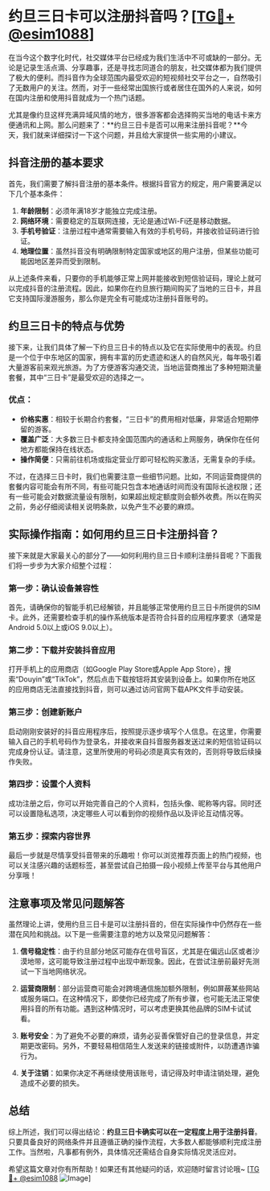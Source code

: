 # 约旦三日卡可以注册抖音吗？[[TG💪+ @esim1088](https://t.me/s/esim1088)]

在当今这个数字化时代，社交媒体平台已经成为我们生活中不可或缺的一部分。无论是记录生活点滴、分享趣事，还是寻找志同道合的朋友，社交媒体都为我们提供了极大的便利。而抖音作为全球范围内最受欢迎的短视频社交平台之一，自然吸引了无数用户的关注。然而，对于一些经常出国旅行或者居住在国外的人来说，如何在国内注册和使用抖音就成为一个热门话题。

尤其是像约旦这样充满异域风情的地方，很多游客都会选择购买当地的电话卡来方便通讯和上网。那么问题来了：**约旦三日卡是否可以用来注册抖音呢？**今天，我们就来详细探讨一下这个问题，并且给大家提供一些实用的小建议。

## 抖音注册的基本要求

首先，我们需要了解抖音注册的基本条件。根据抖音官方的规定，用户需要满足以下几个基本条件：

1. **年龄限制**：必须年满18岁才能独立完成注册。
2. **网络环境**：需要稳定的互联网连接，无论是通过Wi-Fi还是移动数据。
3. **手机号验证**：注册过程中通常需要输入有效的手机号码，并接收验证码进行验证。
4. **地理位置**：虽然抖音没有明确限制特定国家或地区的用户注册，但某些功能可能因地区差异而受到限制。

从上述条件来看，只要你的手机能够正常上网并能接收到短信验证码，理论上就可以完成抖音的注册流程。因此，如果你在约旦旅行期间购买了当地的三日卡，并且它支持国际漫游服务，那么你是完全有可能成功注册抖音账号的。

## 约旦三日卡的特点与优势

接下来，让我们具体了解一下约旦三日卡的特点以及它在实际使用中的表现。约旦是一个位于中东地区的国家，拥有丰富的历史遗迹和迷人的自然风光，每年吸引着大量游客前来观光旅游。为了方便游客沟通交流，当地运营商推出了多种短期流量套餐，其中“三日卡”是最受欢迎的选择之一。

### 优点：
- **价格实惠**：相较于长期合约套餐，“三日卡”的费用相对低廉，非常适合短期停留的游客。
- **覆盖广泛**：大多数三日卡都支持全国范围内的通话和上网服务，确保你在任何地方都能保持在线状态。
- **操作简便**：只需前往机场或指定营业厅即可轻松购买激活，无需复杂的手续。

不过，在选择三日卡时，我们也需要注意一些细节问题。比如，不同运营商提供的套餐内容可能会有所不同，有些可能只包含本地通话时间而没有国际长途权限；还有一些可能会对数据流量设有限制，如果超出规定额度则会额外收费。所以在购买之前，务必仔细阅读相关说明条款，以免产生不必要的麻烦。

## 实际操作指南：如何用约旦三日卡注册抖音？

接下来就是大家最关心的部分了——如何利用约旦三日卡顺利注册抖音呢？下面我们将一步步为大家介绍整个过程：

### 第一步：确认设备兼容性
首先，请确保你的智能手机已经解锁，并且能够正常使用约旦三日卡所提供的SIM卡。此外，还需要检查手机的操作系统版本是否符合抖音的应用程序要求（通常是Android 5.0以上或iOS 9.0以上）。

### 第二步：下载并安装抖音应用
打开手机上的应用商店（如Google Play Store或Apple App Store），搜索“Douyin”或“TikTok”，然后点击下载按钮将其安装到设备上。如果你所在地区的应用商店无法直接找到抖音，则可以通过访问官网下载APK文件手动安装。

### 第三步：创建新账户
启动刚刚安装好的抖音应用程序后，按照提示逐步填写个人信息。在这里，你需要输入自己的手机号码作为登录名，并接收来自抖音服务器发送过来的短信验证码以完成身份认证。请注意，这里所使用的号码必须是真实有效的，否则将导致后续操作失败。

### 第四步：设置个人资料
成功注册之后，你可以开始完善自己的个人资料，包括头像、昵称等内容。同时还可以设置隐私选项，决定哪些人可以看到你的视频作品以及评论互动情况等。

### 第五步：探索内容世界
最后一步就是尽情享受抖音带来的乐趣啦！你可以浏览推荐页面上的热门视频，也可以关注感兴趣的话题标签，甚至尝试自己拍摄一段小视频上传至平台与其他用户分享哦！

## 注意事项及常见问题解答

虽然理论上讲，使用约旦三日卡是可以注册抖音的，但在实际操作中仍然存在一些潜在风险和挑战。以下是一些需要注意的地方以及常见问题解答：

1. **信号稳定性**：由于约旦部分地区可能存在信号盲区，尤其是在偏远山区或者沙漠地带，这可能导致注册过程中出现中断现象。因此，在尝试注册前最好先测试一下当地网络状况。
   
2. **运营商限制**：部分运营商可能会对跨境通信施加额外限制，例如屏蔽某些网站或服务端口。在这种情况下，即使你已经完成了所有步骤，也可能无法正常使用抖音的所有功能。遇到这种情况时，可以考虑更换其他品牌的SIM卡试试看。

3. **账号安全**：为了避免不必要的麻烦，请务必妥善保管好自己的登录信息，并定期更改密码。另外，不要轻易相信陌生人发送来的链接或附件，以防遭遇诈骗行为。

4. **关于注销**：如果你决定不再继续使用该账号，请记得及时申请注销处理，避免造成不必要的损失。

## 总结

综上所述，我们可以得出结论：**约旦三日卡确实可以在一定程度上用于注册抖音**。只要具备良好的网络条件并且遵循正确的操作流程，大多数人都能够顺利完成注册工作。当然啦，凡事都有例外，具体情况还需结合自身实际情况灵活应对。

希望这篇文章对你有所帮助！如果还有其他疑问的话，欢迎随时留言讨论哦~ [[TG💪+ @esim1088](https://t.me/s/esim1088) ![Image](https://i.postimg.cc/4NQfJmqS/Snipaste-2025-05-13-00-14-12.png)]